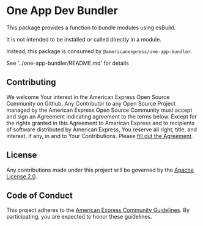 # One App Dev Bundler

This package provides a function to bundle modules using esBuild.

It is not intended to be installed or called directly in a module.

Instead, this package is consumed by `@americanexpress/one-app-bundler`.

See '../one-app-bundler/README.md' for details

## Contributing

We welcome Your interest in the American Express Open Source Community on Github. Any Contributor to
any Open Source Project managed by the American Express Open Source Community must accept and sign
an Agreement indicating agreement to the terms below. Except for the rights granted in this
Agreement to American Express and to recipients of software distributed by American Express, You
reserve all right, title, and interest, if any, in and to Your Contributions. Please
[fill out the Agreement](https://cla-assistant.io/americanexpress/one-app-cli).

## License

Any contributions made under this project will be governed by the
[Apache License 2.0](./LICENSE.txt).

## Code of Conduct

This project adheres to the [American Express Community Guidelines](../../CODE_OF_CONDUCT.md). By
participating, you are expected to honor these guidelines.
